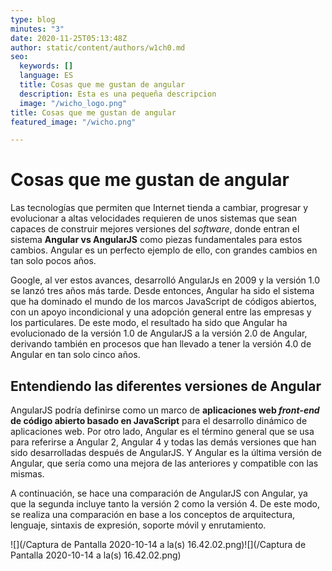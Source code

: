 ```yaml
---
type: blog
minutes: "3"
date: 2020-11-25T05:13:48Z
author: static/content/authors/w1ch0.md
seo:
  keywords: []
  language: ES
  title: Cosas que me gustan de angular
  description: Esta es una pequeña descripcion
  image: "/wicho_logo.png"
title: Cosas que me gustan de angular
featured_image: "/wicho.png"

---
```

# Cosas que me gustan de angular

Las tecnologías que permiten que Internet tienda a cambiar, progresar y evolucionar a altas velocidades requieren de unos sistemas que sean capaces de construir mejores versiones del _software_, donde entran el sistema **Angular vs AngularJS** como piezas fundamentales para estos cambios. Angular es un perfecto ejemplo de ello, con grandes cambios en tan solo pocos años.

Google, al ver estos avances, desarrolló AngularJs en 2009 y la versión 1.0 se lanzó tres años más tarde. Desde entonces, Angular ha sido el sistema que ha dominado el mundo de los marcos JavaScript de códigos abiertos, con un apoyo incondicional y una adopción general entre las empresas y los particulares. De este modo, el resultado ha sido que Angular ha evolucionado de la versión 1.0 de AngularJS a la versión 2.0 de Angular, derivando también en procesos que han llevado a tener la versión 4.0 de Angular en tan solo cinco años.

## Entendiendo las diferentes versiones de Angular

AngularJS podría definirse como un marco de **aplicaciones web _front-end_ de código abierto basado en JavaScript** para el desarrollo dinámico de aplicaciones web. Por otro lado, Angular es el término general que se usa para referirse a Angular 2, Angular 4 y todas las demás versiones que han sido desarrolladas después de AngularJS. Y Angular es la última versión de Angular, que sería como una mejora de las anteriores y compatible con las mismas.

A continuación, se hace una comparación de AngularJS con Angular, ya que la segunda incluye tanto la versión 2 como la versión 4. De este modo, se realiza una comparación en base a los conceptos de arquitectura, lenguaje, sintaxis de expresión, soporte móvil y enrutamiento.

![](/Captura de Pantalla 2020-10-14 a la(s) 16.42.02.png)![](/Captura de Pantalla 2020-10-14 a la(s) 16.42.02.png)